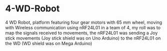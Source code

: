 # 4-WD-Robot
4 WD Robot, platform featuring four gear motors with 65 mm wheel,  moving with Wireless communication using  nRF24L01 in a team of 4, my roll was to map the signals received to movements, the nRF24L01 was sending a Joy stick movements (Joy stick shield was on Uno Arduino) to the nRF24L01 on the WD (WD shield was on Mega Arduino) 